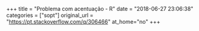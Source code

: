 +++
title = "Problema com acentuação - R"
date = "2018-06-27 23:06:38"
categories = ["sopt"]
original_url = "https://pt.stackoverflow.com/q/306466"
at_home="no"
+++

